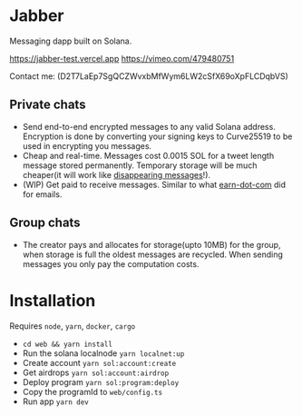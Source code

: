 # Jabber

Messaging dapp built on Solana.

https://jabber-test.vercel.app
https://vimeo.com/479480751

Contact me: (D2T7LaEp7SgQCZWvxbMfWym6LW2cSfX69oXpFLCDqbVS)

## Private chats

- Send end-to-end encrypted messages to any valid Solana address. Encryption is done by converting your signing keys to Curve25519 to be used in encrypting you messages.
- Cheap and real-time. Messages cost 0.0015 SOL for a tweet length message stored permanently. Temporary storage will be much cheaper(it will work like [disappearing messages](https://faq.whatsapp.com/general/chats/about-disappearing-messages/?lang=fb)!).
- (WIP) Get paid to receive messages. Similar to what [earn-dot-com](https://news.earn.com/get-paid-to-read-email-from-outside-your-network-with-a-21-profile-8a388548a9ef) did for emails.

## Group chats

- The creator pays and allocates for storage(upto 10MB) for the group, when storage is full the oldest messages are recycled. When sending messages you only pay the computation costs.

# Installation

Requires `node`, `yarn`, `docker`, `cargo`

- `cd web && yarn install`
- Run the solana localnode `yarn localnet:up`
- Create account `yarn sol:account:create`
- Get airdrops `yarn sol:account:airdrop`
- Deploy program `yarn sol:program:deploy`
- Copy the programId to `web/config.ts`
- Run app `yarn dev`
